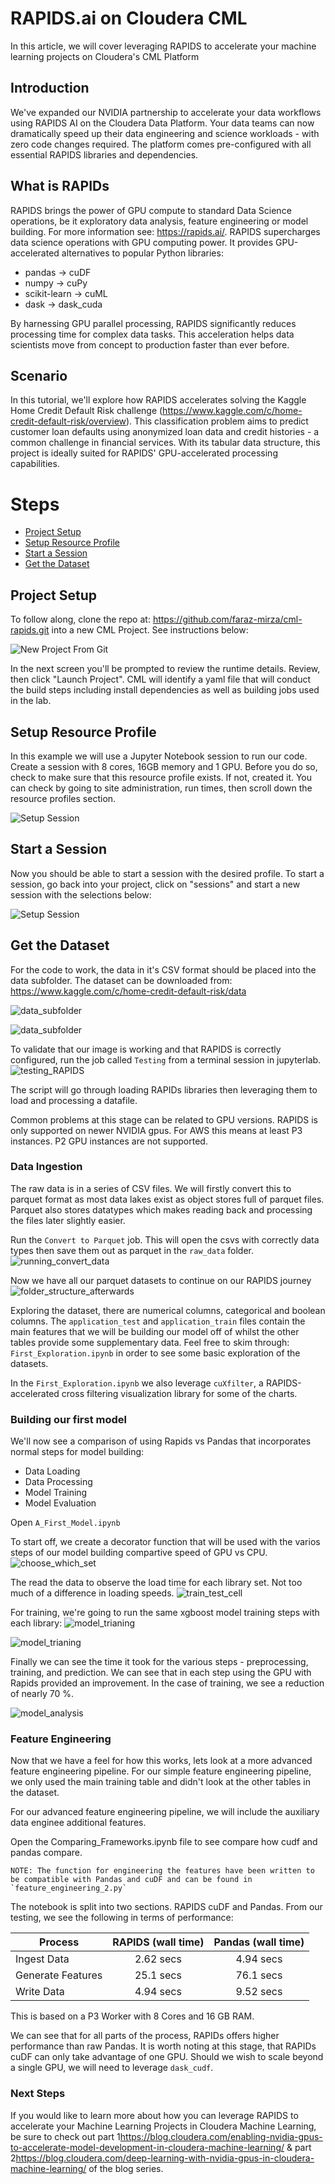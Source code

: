 # RAPIDS.ai on Cloudera CML

In this article, we will cover leveraging RAPIDS to accelerate your machine learning projects on Cloudera's CML Platform

## Introduction

We've expanded our NVIDIA partnership to accelerate your data workflows using RAPIDS AI on the Cloudera Data Platform. Your data teams can now dramatically speed up their data engineering and science workloads - with zero code changes required. The platform comes pre-configured with all essential RAPIDS libraries and dependencies.

## What is RAPIDs

RAPIDS brings the power of GPU compute to standard Data Science operations, be it exploratory data analysis, feature engineering or model building. For more information see: <https://rapids.ai/>. RAPIDS supercharges data science operations with GPU computing power. It provides GPU-accelerated alternatives to popular Python libraries:

- pandas → cuDF
- numpy → cuPy
- scikit-learn → cuML
- dask → dask_cuda

By harnessing GPU parallel processing, RAPIDS significantly reduces processing time for complex data tasks. This acceleration helps data scientists move from concept to production faster than ever before.

## Scenario

In this tutorial, we'll explore how RAPIDS accelerates solving the Kaggle Home Credit Default Risk challenge (https://www.kaggle.com/c/home-credit-default-risk/overview). This classification problem aims to predict customer loan defaults using anonymized loan data and credit histories - a common challenge in financial services. With its tabular data structure, this project is ideally suited for RAPIDS' GPU-accelerated processing capabilities.

# Steps
- [Project Setup](#project-setup)
- [Setup Resource Profile](#setup-resource-profile)
- [Start a Session](#start-a-session)
- [Get the Dataset](#get-the-dataset)

## Project Setup

To follow along, clone the repo at: https://github.com/faraz-mirza/cml-rapids.git into a new CML Project. See instructions below:

![New Project From Git](images/CreateProject.png)

In the next screen you'll be prompted to review the runtime details. Review, then click "Launch Project". CML will identify a yaml file that will conduct the build steps including install dependencies as well as building jobs used in the lab.

## Setup Resource Profile
In this example we will use a Jupyter Notebook session to run our code. Create a session with 8 cores, 16GB memory and 1 GPU. Before you do so, check to make sure that this resource profile exists. If not, created it. You can check by going to site administration, run times, then scroll down the resource profiles section.

![Setup Session](images/resouce-profile.png)

## Start a Session
Now you should be able to start a session with the desired profile. To start a session, go back into your project, click on "sessions" and start a new session with the selections below:

![Setup Session](images/setup_session.png)


## Get the Dataset

For the code to work, the data in it's CSV format should be placed into the data subfolder. The dataset can be downloaded from: https://www.kaggle.com/c/home-credit-default-risk/data

![data_subfolder](images/download-kaggle-data.png)

![data_subfolder](images/data_folder.png)

To validate that our image is working and that RAPIDS is correctly configured, run the job called `Testing` from a terminal session in jupyterlab.
![testing_RAPIDS](images/testing-job.png)

The script will go through loading RAPIDs libraries then leveraging them to load and processing a datafile.

Common problems at this stage can be related to GPU versions. RAPIDS is only supported on newer NVIDIA gpus. For AWS this means at least P3 instances. P2 GPU instances are not supported.


### Data Ingestion

The raw data is in a series of CSV files. We will firstly convert this to parquet format as most data lakes exist as object stores full of parquet files. Parquet also stores datatypes which makes reading back and processing the files later slightly easier.

Run the `Convert to Parquet` job. This will open the csvs with correctly data types then save them out as parquet in the `raw_data` folder. 
![running_convert_data](images/convert-data-job.png)

Now we have all our parquet datasets to continue on our RAPIDS journey
![folder_structure_afterwards](images/processed_data.png)

Exploring the dataset, there are numerical columns, categorical and boolean columns. The `application_test` and `application_train` files contain the main features that we will be building our model off of whilst the other tables provide some supplementary data. Feel free to skim through: `First_Exploration.ipynb` in order to see some basic exploration of the datasets. 

In the `First_Exploration.ipynb` we also leverage `cuXfilter`, a RAPIDS-accelerated cross filtering visualization library for some of the charts.

### Building our first model

We'll now see a comparison of using Rapids vs Pandas that incorporates normal steps for model building: 

- Data Loading
- Data Processing
- Model Training
- Model Evaluation

Open `A_First_Model.ipynb`

To start off, we create a decorator function that will be used with the varios steps of our model building compartive speed of GPU vs CPU.
![choose_which_set](images/decorator.png)

The read the data to observe the load time for each library set. Not too much of a difference in loading speeds.
![train_test_cell](images/data-read.png)

For training, we're going to run the same xgboost model training steps with each library:
![model_trianing](images/model-train-cpu.png)

![model_trianing](images/model-train-gpu.png)


Finally we can see the time it took for the various steps - preprocessing, training, and prediction. We can see that in each step using the GPU with Rapids provided an improvement. In the case of training, we see a reduction of nearly 70 %. 

![model_analysis](images/Analysis-results.png)

### Feature Engineering

Now that we have a feel for how this works, lets look at a more advanced feature engineering pipeline.
For our simple feature engineering pipeline, we only used the main training table and didn't look at the other tables in the dataset.

For our advanced feature engineering pipeline, we will include the auxiliary data enginee additional features.

Open the Comparing_Frameworks.ipynb file to see compare how cudf and pandas compare.

    NOTE: The function for engineering the features have been written to be compatible with Pandas and cuDF and can be found in `feature_engineering_2.py` 

The notebook is split into two sections. RAPIDS cuDF and Pandas.
From our testing, we see the following in terms of performance:

| Process        | RAPIDS (wall time) | Pandas (wall time)  |
| ------------- |:-------------:| :-----:|
| Ingest Data      | 2.62 secs | 4.94 secs |
| Generate Features      | 25.1 secs | 76.1 secs |
| Write Data | 4.94 secs | 9.52 secs |

This is based on a P3 Worker with 8 Cores and 16 GB RAM.

We can see that for all parts of the process, RAPIDs offers higher performance than raw Pandas. It is worth noting at this stage, that RAPIDs cuDF can only take advantage of one GPU. Should we wish to scale beyond a single GPU, we will need to leverage `dask_cudf`.

### Next Steps

If you would like to learn more about how you can leverage RAPIDS to accelerate your Machine Learning Projects in Cloudera Machine Learning, be sure to check out part 1<https://blog.cloudera.com/enabling-nvidia-gpus-to-accelerate-model-development-in-cloudera-machine-learning/> & part 2<https://blog.cloudera.com/deep-learning-with-nvidia-gpus-in-cloudera-machine-learning/> of the blog series.